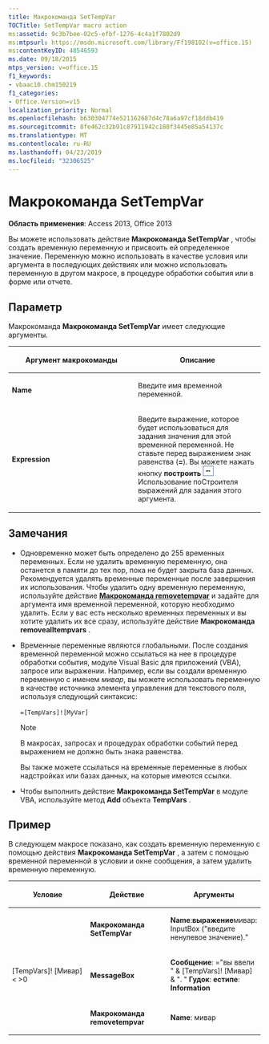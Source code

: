 ```yaml
---
title: Макрокоманда SetTempVar
TOCTitle: SetTempVar macro action
ms:assetid: 9c3b7bee-02c5-efbf-1276-4c4a1f7802d9
ms:mtpsurl: https://msdn.microsoft.com/library/Ff198102(v=office.15)
ms:contentKeyID: 48546593
ms.date: 09/18/2015
mtps_version: v=office.15
f1_keywords:
- vbaac10.chm150219
f1_categories:
- Office.Version=v15
localization_priority: Normal
ms.openlocfilehash: b630304774e521162687d4c78a6a97cf18ddb419
ms.sourcegitcommit: 8fe462c32b91c87911942c188f3445e85a54137c
ms.translationtype: MT
ms.contentlocale: ru-RU
ms.lasthandoff: 04/23/2019
ms.locfileid: "32306525"
---
```

# <a name="settempvar-macro-action"></a>Макрокоманда SetTempVar


**Область применения**: Access 2013, Office 2013



Вы можете использовать действие **Макрокоманда SetTempVar** , чтобы создать временную переменную и присвоить ей определенное значение. Переменную можно использовать в качестве условия или аргумента в последующих действиях или можно использовать переменную в другом макросе, в процедуре обработки события или в форме или отчете.

## <a name="setting"></a>Параметр

Макрокоманда **Макрокоманда SetTempVar** имеет следующие аргументы.

<table>
<colgroup>
<col style="width: 50%" />
<col style="width: 50%" />
</colgroup>
<thead>
<tr class="header">
<th><p>Аргумент макрокоманды</p></th>
<th><p>Описание</p></th>
</tr>
</thead>
<tbody>
<tr class="odd">
<td><p><strong>Name</strong></p></td>
<td><p>Введите имя временной переменной.</p></td>
</tr>
<tr class="even">
<td><p><strong>Expression</strong></p></td>
<td><p>Введите выражение, которое будет использоваться для задания значения для этой временной переменной. Не ставьте перед выражением знак равенства (<strong>=</strong>). Вы можете нажать кнопку <strong>построить</strong> <img src="media/access-build-button.gif" title="buildbut_ZA06047218" alt="buildbut_ZA06047218" /> Использование поСтроителя выражений для задания этого аргумента.</p></td>
</tr>
</tbody>
</table>


## <a name="remarks"></a>Замечания

- Одновременно может быть определено до 255 временных переменных. Если не удалить временную переменную, она останется в памяти до тех пор, пока не будет закрыта база данных. Рекомендуется удалять временные переменные после завершения их использования. Чтобы удалить одну временную переменную, используйте действие **[Макрокоманда removetempvar](removetempvar-macro-action.md)** и задайте для аргумента имя временной переменной, которую необходимо удалить. Если у вас есть несколько временных переменных и вы хотите удалить их все сразу, используйте действие **Макрокоманда removealltempvars** .

- Временные переменные являются глобальными. После создания временной переменной можно ссылаться на нее в процедуре обработки события, модуле Visual Basic для приложений (VBA), запросе или выражении. Например, если вы создали временную переменную с именем *мивар*, вы можете использовать переменную в качестве источника элемента управления для текстового поля, используя следующий синтаксис:
    
  `=[TempVars]![MyVar]`
    
  > [!NOTE]
  > В макросах, запросах и процедурах обработки событий перед выражением не должно быть знака равенства.
 
  Вы также можете ссылаться на временные переменные в любых надстройках или базах данных, на которые имеются ссылки.

- Чтобы выполнить действие **Макрокоманда SetTempVar** в модуле VBA, используйте метод **Add** объекта **TempVars** .

## <a name="example"></a>Пример

В следующем макросе показано, как создать временную переменную с помощью действия **Макрокоманда SetTempVar** , а затем с помощью временной переменной в условии и окне сообщения, а затем удалить временную переменную.

<table>
<colgroup>
<col style="width: 33%" />
<col style="width: 33%" />
<col style="width: 33%" />
</colgroup>
<thead>
<tr class="header">
<th><p>Условие</p></th>
<th><p>Действие</p></th>
<th><p>Аргументы</p></th>
</tr>
</thead>
<tbody>
<tr class="odd">
<td><p></p></td>
<td><p><strong>Макрокоманда SetTempVar</strong></p></td>
<td><p><strong>Name</strong>:<strong>выражение</strong>мивар: InputBox (&quot;введите ненулевое значение).&quot;</p></td>
</tr>
<tr class="even">
<td><p>[TempVars]! [Мивар] &lt; &gt;0</p></td>
<td><p><strong>MessageBox</strong></p></td>
<td><p><strong>Сообщение</strong>: =&quot;вы ввели &quot; &amp; [TempVars]! [Мивар] &amp; &quot;. &quot; <strong>Гудок</strong>: <strong>естипе</strong>: <strong>Information</strong></p></td>
</tr>
<tr class="odd">
<td><p></p></td>
<td><p><strong>Макрокоманда removetempvar</strong></p></td>
<td><p><strong>Name</strong>: мивар</p></td>
</tr>
</tbody>
</table>

